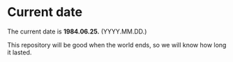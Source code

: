 # Current date

The current date is **1984.06.25.** (YYYY.MM.DD.)

This repository will be good when the world ends, so we will know how long it lasted.